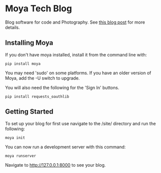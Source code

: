 # Moya Tech Blog

Blog software for code and Photography. See [this blog post](https://www.willmcgugan.com/blog/tech/post/moya-tech-blog/) for more details.

## Installing Moya

If you don't have moya installed, install it from the command line with:

    pip install moya

You may need 'sudo' on some platforms. If you have an older version of Moya, add the -U switch to upgrade.

You will also need the following for the 'Sign In' buttons.

    pip install requests_oauthlib

## Getting Started

To set up your blog for first use navigate to the /site/ directory and run the following:

    moya init

You can now run a development server with this command:

    moya runserver

Navigate to http://127.0.0.1:8000 to see your blog.
